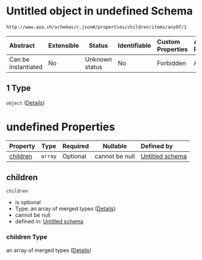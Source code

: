 # Untitled object in undefined Schema

```txt
http://www.axa.ch/schemas/c.json#/properties/children/items/anyOf/1
```




| Abstract            | Extensible | Status         | Identifiable | Custom Properties | Additional Properties | Access Restrictions | Defined In                                |
| :------------------ | ---------- | -------------- | ------------ | :---------------- | --------------------- | ------------------- | ----------------------------------------- |
| Can be instantiated | No         | Unknown status | No           | Forbidden         | Allowed               | none                | [a.json\*](a.json "open original schema") |

## 1 Type

`object` ([Details](a-properties-children-items-anyof-1.md))

# undefined Properties

| Property              | Type    | Required | Nullable       | Defined by                                                                                                                                                                   |
| :-------------------- | ------- | -------- | -------------- | :--------------------------------------------------------------------------------------------------------------------------------------------------------------------------- |
| [children](#children) | `array` | Optional | cannot be null | [Untitled schema](a-properties-children-items-anyof-1-properties-children.md "http&#x3A;//www.axa.ch/schemas/c.json#/properties/children/items/anyOf/1/properties/children") |

## children




`children`

-   is optional
-   Type: an array of merged types ([Details](a-properties-children-items-anyof-1-properties-children-items.md))
-   cannot be null
-   defined in: [Untitled schema](a-properties-children-items-anyof-1-properties-children.md "http&#x3A;//www.axa.ch/schemas/c.json#/properties/children/items/anyOf/1/properties/children")

### children Type

an array of merged types ([Details](a-properties-children-items-anyof-1-properties-children-items.md))
